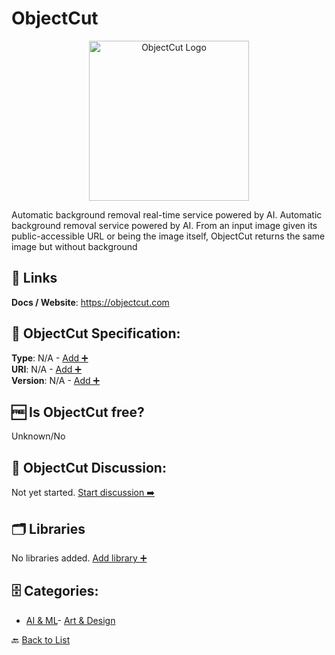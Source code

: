 # ObjectCut
<p align="center">
    <img width="256" src="https://raw.githubusercontent.com/apis-list/apis-list/main/apis/objectcut/logo_256x256.png" alt="ObjectCut Logo"/>
</p>
Automatic background removal real-time service powered by AI. Automatic background removal service powered by AI. From an input image given its public-accessible URL or being the image itself, ObjectCut returns the same image but without background

##  🔗 Links
**Docs / Website**: https://objectcut.com

## 🧬 ObjectCut Specification:
**Type**: N/A - [Add ➕](https://github.com/apis-list/apis-list/edit/main/apis/objectcut/objectcut.yaml)  
**URI**: N/A - [Add ➕](https://github.com/apis-list/apis-list/edit/main/apis/objectcut/objectcut.yaml)  
**Version**: N/A - [Add ➕](https://github.com/apis-list/apis-list/edit/main/apis/objectcut/objectcut.yaml)

## 🆓 Is ObjectCut free?
 Unknown/No 

## 💬 ObjectCut Discussion:
Not yet started. [Start discussion ➡️](https://github.com/apis-list/apis-list/discussions/new)

## 🗂️ Libraries

No libraries added. [Add library ➕](https://github.com/apis-list/apis-list/edit/main/apis/objectcut/objectcut.yaml)    


## 🗄️ Categories:
- [AI & ML](https://github.com/apis-list/apis-list#ai--ml-)- [Art & Design](https://github.com/apis-list/apis-list#art--design-)

🔙  [Back to List](https://github.com/apis-list/apis-list)
